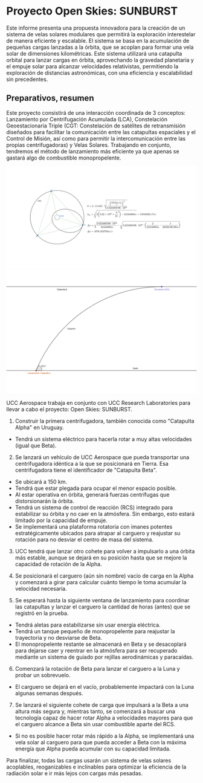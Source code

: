# Proyecto Open Skies: SUNBURST
Este informe presenta una propuesta innovadora para la creación de un sistema de velas solares modulares que permitirá la exploración interestelar de manera eficiente y escalable. El sistema se basa en la acumulación de pequeñas cargas lanzadas a la órbita, que se acoplan para formar una vela solar de dimensiones kilométricas. Este sistema utilizará una catapulta orbital para lanzar cargas en órbita, aprovechando la gravedad planetaria y el empuje solar para alcanzar velocidades relativistas, permitiendo la exploración de distancias astronómicas, con una eficiencia y escalabilidad sin precedentes.

## Preparativos, resumen
Este proyecto consistirá de una interacción coordinada de 3 conceptos: Lanzamiento por Centrifugación Acumulada (LCA), Constelación Geoestacionaria Triple (CGT: Constelación de satélites de retransmisión diseñados para facilitar la comunicación entre las catapultas espaciales y el Control de Misión, así como para permitir la intercomunicación entre las propias centrifugadoras) y Velas Solares. Trabajando en conjunto, tendremos el método de lanzamiento más eficiente ya que apenas se gastará algo de combustible monopropelente.


![GSO_relay](docs/GSO_relay.png)
![OS:S](docs/image2.png)

UCC Aerospace trabaja en conjunto con UCC Research Laboratories para llevar a cabo el proyecto: Open Skies: SUNBURST.

1. Construir la primera centrifugadora, también conocida como "Catapulta Alpha" en Uruguay.
  - Tendrá un sistema eléctrico para hacerla rotar a muy altas velocidades (igual que Beta).

2. Se lanzará un vehículo de UCC Aerospace que pueda transportar una centrifugadora idéntica a la que se posicionará en Tierra. Esa centrifugadora tiene el identificador de "Catapulta Beta".
  - Se ubicará a 150 km.
  - Tendrá que estar plegada para ocupar el menor espacio posible.
  - Al estar operativa en órbita, generará fuerzas centrífugas que distorsionarán la órbita.
  - Tendrá un sistema de control de reacción (RCS) integrado para estabilizar su órbita y no caer en la atmósfera. Sin embargo, esto estará limitado por la capacidad de empuje.
  - Se implementará una plataforma rotatoria con imanes potentes estratégicamente ubicados para atrapar al carguero y reajustar su rotación para no desviar el centro de masa del sistema.

3. UCC tendrá que lanzar otro cohete para volver a impulsarlo a una órbita más estable, aunque se dejará en su posición hasta que se mejore la capacidad de rotación de la Alpha.

4. Se posicionará el carguero (aún sin nombre) vacío de carga en la Alpha y comenzará a girar para calcular cuánto tiempo le toma acumular la velocidad necesaria.

5. Se esperará hasta la siguiente ventana de lanzamiento para coordinar las catapultas y lanzar el carguero la cantidad de horas (antes) que se registró en la prueba.
  - Tendrá aletas para estabilizarse sin usar energía eléctrica.
  - Tendrá un tanque pequeño de monopropelente para reajustar la trayectoria y no desviarse de Beta.
  - El monopropelente restante se almacenará en Beta y se desacoplará para dejarse caer y reentrar en la atmósfera para ser recuperado mediante un sistema de guiado por rejillas aerodinámicas y paracaídas.

6. Comenzará la rotación de Beta para lanzar el carguero a la Luna y probar un sobrevuelo.
  - El carguero se dejará en el vacío, probablemente impactará con la Luna algunas semanas después.

7. Se lanzará el siguiente cohete de carga que impulsará a la Beta a una altura más segura y, mientras tanto, se comenzará a buscar una tecnología capaz de hacer rotar Alpha a velocidades mayores para que el carguero alcance a Beta sin usar combustible aparte del RCS.
 - Si no es posible hacer rotar más rápido a la Alpha, se implementará una vela solar al carguero para que pueda acceder a Beta con la máxima energía que Alpha pueda acumular con su capacidad limitada.
 
Para finalizar, todas las cargas usarán un sistema de velas solares acoplables, reoganizables e inclinables para optimizar la eficiencia de la radiación solar e ir más lejos con cargas más pesadas.